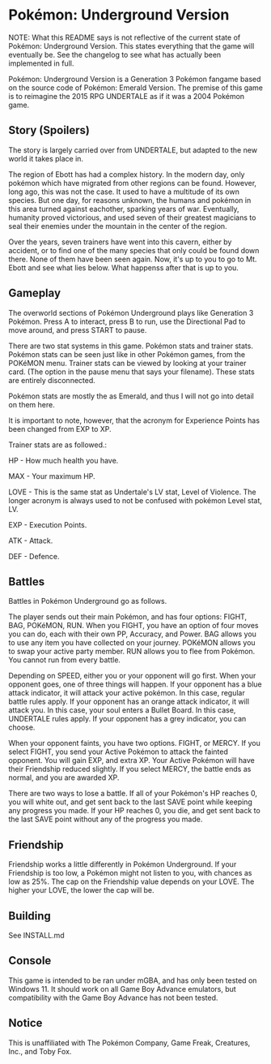 # Pokémon: Underground Version

NOTE: What this README says is not reflective of the current state of Pokémon: Underground Version. This states everything that the game will eventually be. See the changelog to see what has actually been implemented in full.

Pokémon: Underground Version is a Generation 3 Pokémon fangame based on the source code of Pokémon: Emerald Version. The premise of this game is to reimagine the 2015 RPG UNDERTALE as if it was a 2004 Pokémon game. 

## Story (Spoilers)

The story is largely carried over from UNDERTALE, but adapted to the new world it takes place in.

The region of Ebott has had a complex history. In the modern day, only pokémon which have migrated from other regions can be found. However, long ago, this was not the case.
It used to have a multitude of its own species. But one day, for reasons unknown, the humans and pokémon in this area turned against eachother, sparking years of war. Eventually, humanity proved victorious, and used seven of their greatest magicians to seal their enemies under the mountain in the center of the region.

Over the years, seven trainers have went into this cavern, either by accident, or to find one of the many species that only could be found down there. None of them have been seen again. Now, it's up to you to go to Mt. Ebott and see what lies below. What happenss after that is up to you.

## Gameplay

The overworld sections of Pokémon Underground plays like Generation 3 Pokémon. Press A to interact, press B to run, use the Directional Pad to move around, and press START to pause.

There are two stat systems in this game. Pokémon stats and trainer stats. Pokémon stats can be seen just like in other Pokémon games, from the POKéMON menu. Trainer stats can be viewed by looking at your trainer card. (The option in the pause menu that says your filename). These stats are entirely disconnected.

Pokémon stats are mostly the as Emerald, and thus I will not go into detail on them here.

It is important to note, however, that the acronym for Experience Points has been changed from EXP to XP.

Trainer stats are as followed.:

HP - How much health you have.

MAX - Your maximum HP.

LOVE - This is the same stat as Undertale's LV stat, Level of Violence. The longer acronym is always used to not be confused with pokémon Level stat, LV.

EXP - Execution Points.

ATK - Attack.

DEF - Defence.

## Battles

Battles in Pokémon Underground go as follows.

The player sends out their main Pokémon, and has four options:
FIGHT, BAG, POKéMON, RUN.
When you FIGHT, you have an option of four moves you can do, each with their own PP, Accuracy, and Power.
BAG allows you to use any item you have collected on your journey.
POKéMON allows you to swap your active party member.
RUN allows you to flee from Pokémon. You cannot run from every battle.

Depending on SPEED, either you or your opponent will go first. When your opponent goes, one of three things will happen.
If your opponent has a blue attack indicator, it will attack your active pokémon. In this case, regular battle rules apply.
If your opponent has an orange attack indicator, it will attack you. In this case, your soul enters a Bullet Board. In this case, UNDERTALE rules apply.
If your opponent has a grey indicator, you can choose.

When your opponent faints, you have two options. FIGHT, or MERCY. If you select FIGHT, you send your Active Pokémon to attack the fainted opponent. You will gain EXP, and extra XP. Your Active Pokémon will have their Friendship reduced slightly. If you select MERCY, the battle ends as normal, and you are awarded XP.

There are two ways to lose a battle. If all of your Pokémon's HP reaches 0, you will white out, and get sent back to the last SAVE point while keeping any progress you made. If your HP reaches 0, you die, and get sent back to the last SAVE point without any of the progress you made.

## Friendship

Friendship works a little differently in Pokémon Underground. If your Friendship is too low, a Pokémon might not listen to you, with chances as low as 25%.
The cap on the Friendship value depends on your LOVE. The higher your LOVE, the lower the cap will be.

## Building
See INSTALL.md

## Console

This game is intended to be ran under mGBA, and has only been tested on Windows 11. It should work on all Game Boy Advance emulators, but compatibility with the Game Boy Advance has not been tested.

## Notice

This is unaffiliated with The Pokémon Company, Game Freak, Creatures, Inc., and Toby Fox.
